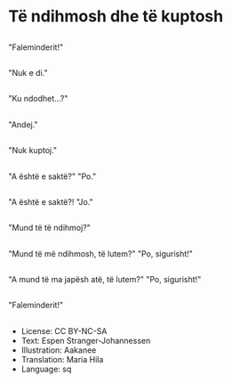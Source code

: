 # Të ndihmosh dhe të kuptosh

##
"Faleminderit!"

##
"Nuk e di."

##
"Ku ndodhet...?"

##
"Andej."

##
"Nuk kuptoj."

##
"A është e saktë?" "Po."

##
"A është e saktë?! "Jo."

##
"Mund të të ndihmoj?"

##
"Mund të më ndihmosh, të lutem?"
"Po, sigurisht!"

##
"A mund të ma japësh atë, të lutem?"
"Po, sigurisht!"

##
"Faleminderit!"

##
* License: CC BY-NC-SA
* Text: Espen Stranger-Johannessen
* Illustration: Aakanee
* Translation: Maria Hila
* Language: sq
